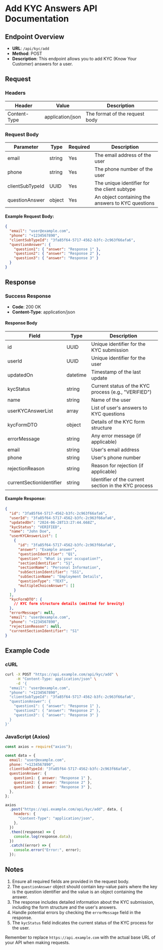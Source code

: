 # Add KYC Answers API Documentation

## Endpoint Overview

- **URL**: `/api/kyc/add`
- **Method**: POST
- **Description**: This endpoint allows you to add KYC (Know Your Customer) answers for a user.

## Request

### Headers

| Header       | Value            | Description                    |
| ------------ | ---------------- | ------------------------------ |
| Content-Type | application/json | The format of the request body |

### Request Body

| Parameter       | Type   | Required | Description                                       |
| --------------- | ------ | -------- | ------------------------------------------------- |
| email           | string | Yes      | The email address of the user                     |
| phone           | string | Yes      | The phone number of the user                      |
| clientSubTypeId | UUID   | Yes      | The unique identifier for the client subtype      |
| questionAnswer  | object | Yes      | An object containing the answers to KYC questions |

#### Example Request Body:

```json
{
  "email": "user@example.com",
  "phone": "+1234567890",
  "clientSubTypeId": "3fa85f64-5717-4562-b3fc-2c963f66afa6",
  "questionAnswer": {
    "question1": { "answer": "Response 1" },
    "question2": { "answer": "Response 2" },
    "question3": { "answer": "Response 3" }
  }
}
```

## Response

### Success Response

- **Code**: 200 OK
- **Content-Type**: application/json

#### Response Body

| Field                    | Type     | Description                                          |
| ------------------------ | -------- | ---------------------------------------------------- |
| id                       | UUID     | Unique identifier for the KYC submission             |
| userId                   | UUID     | Unique identifier for the user                       |
| updatedOn                | datetime | Timestamp of the last update                         |
| kycStatus                | string   | Current status of the KYC process (e.g., "VERIFIED") |
| name                     | string   | Name of the user                                     |
| userKYCAnswerList        | array    | List of user's answers to KYC questions              |
| kycFormDTO               | object   | Details of the KYC form structure                    |
| errorMessage             | string   | Any error message (if applicable)                    |
| email                    | string   | User's email address                                 |
| phone                    | string   | User's phone number                                  |
| rejectionReason          | string   | Reason for rejection (if applicable)                 |
| currentSectionIdentifier | string   | Identifier of the current section in the KYC process |

#### Example Response:

```json
{
  "id": "3fa85f64-5717-4562-b3fc-2c963f66afa6",
  "userId": "3fa85f64-5717-4562-b3fc-2c963f66afa6",
  "updatedOn": "2024-06-28T13:27:44.668Z",
  "kycStatus": "VERIFIED",
  "name": "John Doe",
  "userKYCAnswerList": [
    {
      "id": "3fa85f64-5717-4562-b3fc-2c963f66afa6",
      "answer": "Example answer",
      "questionIdentifier": "Q1",
      "question": "What is your occupation?",
      "sectionIdentifier": "S1",
      "sectionName": "Personal Information",
      "subSectionIdentifier": "SS1",
      "subSectionName": "Employment Details",
      "questionType": "TEXT",
      "multipleChoiceAnswer": []
    }
  ],
  "kycFormDTO": {
    // KYC form structure details (omitted for brevity)
  },
  "errorMessage": null,
  "email": "user@example.com",
  "phone": "+1234567890",
  "rejectionReason": null,
  "currentSectionIdentifier": "S1"
}
```

## Example Code

### cURL

```bash
curl -X POST "https://api.example.com/api/kyc/add" \
     -H "Content-Type: application/json" \
     -d '{
  "email": "user@example.com",
  "phone": "+1234567890",
  "clientSubTypeId": "3fa85f64-5717-4562-b3fc-2c963f66afa6",
  "questionAnswer": {
    "question1": { "answer": "Response 1" },
    "question2": { "answer": "Response 2" },
    "question3": { "answer": "Response 3" }
  }
}'
```

### JavaScript (Axios)

```javascript
const axios = require("axios");

const data = {
  email: "user@example.com",
  phone: "+1234567890",
  clientSubTypeId: "3fa85f64-5717-4562-b3fc-2c963f66afa6",
  questionAnswer: {
    question1: { answer: "Response 1" },
    question2: { answer: "Response 2" },
    question3: { answer: "Response 3" },
  },
};

axios
  .post("https://api.example.com/api/kyc/add", data, {
    headers: {
      "Content-Type": "application/json",
    },
  })
  .then((response) => {
    console.log(response.data);
  })
  .catch((error) => {
    console.error("Error:", error);
  });
```

## Notes

1. Ensure all required fields are provided in the request body.
2. The `questionAnswer` object should contain key-value pairs where the key is the question identifier and the value is an object containing the answer.
3. The response includes detailed information about the KYC submission, including the form structure and the user's answers.
4. Handle potential errors by checking the `errorMessage` field in the response.
5. The `kycStatus` field indicates the current status of the KYC process for the user.

Remember to replace `https://api.example.com` with the actual base URL of your API when making requests.
